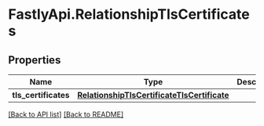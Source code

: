 # FastlyApi.RelationshipTlsCertificates

## Properties

Name | Type | Description | Notes
------------ | ------------- | ------------- | -------------
**tls_certificates** | [**RelationshipTlsCertificateTlsCertificate**](RelationshipTlsCertificateTlsCertificate.md) |  | [optional] 



[[Back to API list]](../../README.md#endpoints) [[Back to README]](../../README.md)
